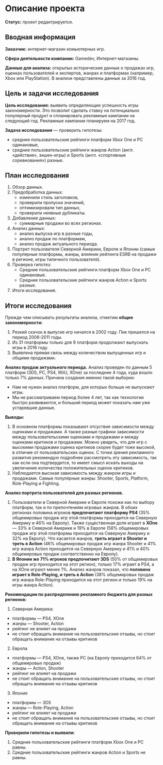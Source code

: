 # Описание проекта

**Статус:** проект редактрируется.

## Вводная информация
**Заказчик:** интернет-магазин комьютерных игр.

**Сфера деятельности компании:** Gamedev, Интернет-магазины.

**Данные для анализа:** открытых исторические данные о продажах игр, оценках пользователей и экспертов, жанрах и платформах (например, Xbox или PlayStation). В анализе представлены данные за 2016 год.

## Цель и задачи исследования
**Цель исследования:** выявить определяющие успешность игры закономерности. Это позволит сделать ставку на потенциально популярный продукт и спланировать рекламные кампании на следующий год. Рекламные кампании планируем на 2017 год.

**Задача исследования** — проверить гипотезы:
* средние пользовательские рейтинги платформ Xbox One и PC одинаковые,
* средние пользовательские рейтинги жанров Action (англ. «действие», экшен-игры) и Sports (англ. «спортивные соревнования») разные.

## План исследования

1. Обзор данных.
2. Предобработка данных:
    * изменили стиль заголовков,
    * проверили пропуски значений,
    * оптимизировали тип данных,
    * проверили неявные дубликаты.
3. Добавление данных:
    * суммарные продажи во всех регионах.
4. Анализ данных:
    * анализ выпуска игр в разные годы,
    * анализ продаж по платформам,
    * анализ продаж актуального периода.
5. Портрет пользователя Северной Америки, Европе и Японии (самые популярные платформы, жанры, влияние рейтинга ESRB на продажи в регионе, игры типичного пользователя).
6. Проверка гипотез:
    * Средние пользовательские рейтинги платформ Xbox One и PC одинаковые.
    * Средние пользовательские рейтинги жанров Action и Sports разные.
7. Итоги исследования.

## Итоги исследования

Прежде чем описывать результаты анализа, отметим **общие закономерности:**
1. Резкий скачок в выпуске игр начался в 2002 году. Пик пришелся на период 2006-2011 годы.
2. Из 31 платформы только для 9 платформ продолжают выпускать игры в 2016 году.
3. Выявлена прямая связь между количеством выпущенных игр и общими продажами.

**Анализ продаж актуального периода.**
Анализ проведен по данным 5 платформ (3DS, PC, PS4, WiiU, XOne) за последние 4 года, куда вошло только 7% данных. Причина создания именно такой выборки:
* Нам не нужен анализ платформ, для которых больше не выпускают игры.
* Мы не рассматриваем период более 4 лет, так как технологии быстро развиваются, и больший период может показать нам уже устаревшие данные.

**Выводы:**
1. В основном платформы показывают отсуствие зависимости между оценками и продажами. А также разные графики зависимости между пользовательскими оценками и продажами и между оценками критиков и продажами. Можно увидеть, что для игр с высокими продажами оценка критиков скорее будет тоже высокой, в отличие от пользовательских оценок. С точки зрения рекламного развития рекомендую подробнее рассмотреть эту зависимость, так как если она подтвердится, то имеет смысл искать выходы на увеличиние количества положительных оценок критиков.
2. Наблюдается высокая зависимость между жанром игры и продажами. Самые популярные жанры: Shooter, Sports, Platform, Role-Playing и Fighting.

**Анализ портрета пользователей для разных регионов.**

1. Пользователи в Северной Америке и Европе похожи как по выбору платформ, так и по препочтениям игровых жанров. В обоих регионах половина игроков **предпочитают платформу PS4** (35% общемировых продаж игр этой платформы приходится на Северную Америку и 46% на Европу). Также существенная доля играет в **XOne** — 33% в Северной Америке и 19% в Европе (58% общемировых продаж игр этой платформы приходится на Северную Америку и 32% на Европу). Что касается жанров, **треть играет в Shooter и треть в Action** (46% общемировых продаж игр жанра Shooter и 41% игр жанра Action приходится на Северную Америку и 41% и 40% общемировых продаж соответственно на Европу).
2. **В Японии же 71% игроков предпочитают 3DS** (50% от общемировых продаж игр приходится на этот регион), только 17% играет в PS4, а на XOne играют менее 1%. Анализ жанров показал, что **половина играет в Role-Playing, и треть в Action** (38% общемировых продаж игр жанра Role-Playing приходится на этот регион и только 19% на игры жанра Action).

**Рекомендации по распределению рекламного бюджета для разных регионов:**
1. Северная Америка:
* платформы — PS4, XOne
* жанры — Shooter, Action
* рейтинг не влияет на продажи
* не стоит обращать внимание на пользовательские отзывы, но стоит обращать внимание на отзывы критиков
2. Европа
* платформы — PS4, XOne, также PC (на Европу приходится 64% от общемировых продаж)
* жанры — Action, Shooter
* рейтинг не влияет на продажи
* не стоит обращать внимание на пользовательские отзывы, но стоит обращать внимание на отзывы критиков
3. Япония
* платформы — 3DS
* жанры — Role-Playing, Action
* рейтинг не влияет на продажи
* не стоит обращать внимание на пользовательские отзывы, но стоит обращать внимание на отзывы критиков


**Проверили гипотезы и выявили:**
1. Cредние пользовательские рейтинги платформ Xbox One и PC равны.
2. Cредние пользовательские рейтинги жанров Action и Sports не равны.
